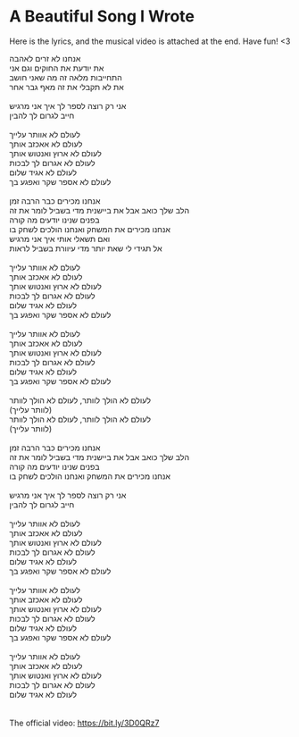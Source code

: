# A Beautiful Song I Wrote
Here is the lyrics, and the musical video is attached at the end. Have fun! <3




אנחנו לא זרים לאהבה\
את יודעת את החוקים וגם אני\
התחייבות מלאה זה מה שאני חושב\
את לא תקבלי את זה מאף גבר אחר\
\
אני רק רוצה לספר לך איך אני מרגיש\
חייב לגרום לך להבין\
\
לעולם לא אוותר עלייך\
לעולם לא אאכזב אותך\
לעולם לא ארוץ ואנטוש אותך\
לעולם לא אגרום לך לבכות\
לעולם לא אגיד שלום\
לעולם לא אספר שקר ואפגע בך\
\
אנחנו מכירים כבר הרבה זמן\
הלב שלך כואב אבל את ביישנית מדי בשביל לומר את זה\
בפנים שנינו יודעים מה קורה\
אנחנו מכירים את המשחק ואנחנו הולכים לשחק בו\
ואם תשאלי אותי איך אני מרגיש\
אל תגידי לי שאת יותר מדי עיוורת בשביל לראות\
\
לעולם לא אוותר עלייך\
לעולם לא אאכזב אותך\
לעולם לא ארוץ ואנטוש אותך\
לעולם לא אגרום לך לבכות\
לעולם לא אגיד שלום\
לעולם לא אספר שקר ואפגע בך\
\
לעולם לא אוותר עלייך\
לעולם לא אאכזב אותך\
לעולם לא ארוץ ואנטוש אותך\
לעולם לא אגרום לך לבכות\
לעולם לא אגיד שלום\
לעולם לא אספר שקר ואפגע בך\
\
לעולם לא הולך לוותר, לעולם לא הולך לוותר\
(לוותר עלייך)\
לעולם לא הולך לוותר, לעולם לא הולך לוותר\
(לוותר עלייך)\
\
אנחנו מכירים כבר הרבה זמן\
הלב שלך כואב אבל את ביישנית מדי בשביל לומר את זה\
בפנים שנינו יודעים מה קורה\
אנחנו מכירים את המשחק ואנחנו הולכים לשחק בו\
\
אני רק רוצה לספר לך איך אני מרגיש\
חייב לגרום לך להבין\
\
לעולם לא אוותר עלייך\
לעולם לא אאכזב אותך\
לעולם לא ארוץ ואנטוש אותך\
לעולם לא אגרום לך לבכות\
לעולם לא אגיד שלום\
לעולם לא אספר שקר ואפגע בך\
\
לעולם לא אוותר עלייך\
לעולם לא אאכזב אותך\
לעולם לא ארוץ ואנטוש אותך\
לעולם לא אגרום לך לבכות\
לעולם לא אגיד שלום\
לעולם לא אספר שקר ואפגע בך\
\
לעולם לא אוותר עלייך\
לעולם לא אאכזב אותך\
לעולם לא ארוץ ואנטוש אותך\
לעולם לא אגרום לך לבכות\
לעולם לא אגיד שלום
\
\
\
The official video: https://bit.ly/3D0QRz7 
